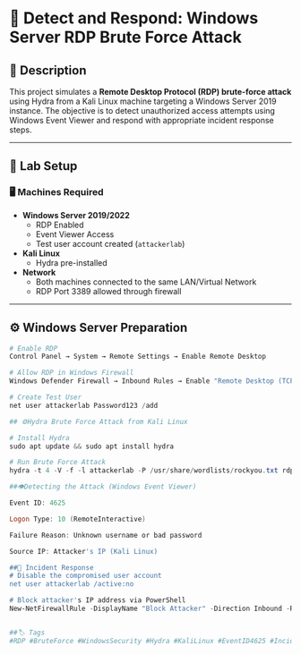# 🔐 Detect and Respond: Windows Server RDP Brute Force Attack

## 📌 Description
This project simulates a **Remote Desktop Protocol (RDP) brute-force attack** using Hydra from a Kali Linux machine targeting a Windows Server 2019 instance. The objective is to detect unauthorized access attempts using Windows Event Viewer and respond with appropriate incident response steps.

---

## 🧰 Lab Setup

### 🖥️ Machines Required
- **Windows Server 2019/2022**
  - RDP Enabled
  - Event Viewer Access
  - Test user account created (`attackerlab`)
- **Kali Linux**
  - Hydra pre-installed
- **Network**
  - Both machines connected to the same LAN/Virtual Network
  - RDP Port 3389 allowed through firewall

---

## ⚙️ Windows Server Preparation

```powershell
# Enable RDP
Control Panel → System → Remote Settings → Enable Remote Desktop

# Allow RDP in Windows Firewall
Windows Defender Firewall → Inbound Rules → Enable "Remote Desktop (TCP-In)"

# Create Test User
net user attackerlab Password123 /add

## ⚙️Hydra Brute Force Attack from Kali Linux

# Install Hydra
sudo apt update && sudo apt install hydra

# Run Brute Force Attack
hydra -t 4 -V -f -l attackerlab -P /usr/share/wordlists/rockyou.txt rdp://<Windows_Server_IP>

##👁️Detecting the Attack (Windows Event Viewer)

Event ID: 4625

Logon Type: 10 (RemoteInteractive)

Failure Reason: Unknown username or bad password

Source IP: Attacker's IP (Kali Linux)

##🚨 Incident Response
# Disable the compromised user account
net user attackerlab /active:no

# Block attacker's IP address via PowerShell
New-NetFirewallRule -DisplayName "Block Attacker" -Direction Inbound -RemoteAddress <Kali_IP> -Action Block


##🏷️ Tags
#RDP #BruteForce #WindowsSecurity #Hydra #KaliLinux #EventID4625 #IncidentResponse #CyberSecurityLabs
